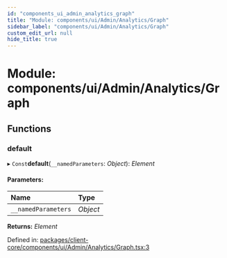 ```yaml
---
id: "components_ui_admin_analytics_graph"
title: "Module: components/ui/Admin/Analytics/Graph"
sidebar_label: "components/ui/Admin/Analytics/Graph"
custom_edit_url: null
hide_title: true
---
```


# Module: components/ui/Admin/Analytics/Graph

## Functions

### default

▸ `Const`**default**(`__namedParameters`: *Object*): *Element*

#### Parameters:

Name | Type |
:------ | :------ |
`__namedParameters` | *Object* |

**Returns:** *Element*

Defined in: [packages/client-core/components/ui/Admin/Analytics/Graph.tsx:3](https://github.com/xr3ngine/xr3ngine/blob/56376a778/packages/client-core/components/ui/Admin/Analytics/Graph.tsx#L3)
